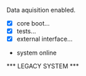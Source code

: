 Data aquisition enabled.
- [x] core boot...
- [x] tests...
- [x] external interface...
-  system online 
 
*** LEGACY SYSTEM ***
